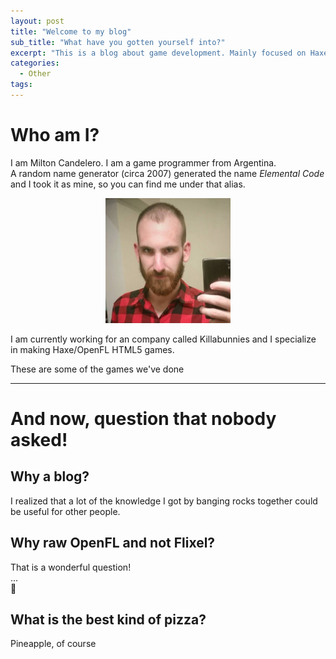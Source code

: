 ```yaml
---
layout: post
title: "Welcome to my blog"
sub_title: "What have you gotten yourself into?"
excerpt: "This is a blog about game development. Mainly focused on Haxe/OpenFL and targeting the HTML5.<br>This is also maybe not the *best* place to learn Haxe/OpenFL from scratch.<br>Here we will tackle simple problems by creating even bigger problems and hoping they kill each other<br>If you want to know more about me, keep reading<br>"
categories:
  - Other
tags:
---
```

# Who am I?
I am Milton Candelero. I am a game programmer from Argentina.  
A random name generator (circa 2007) generated the name *Elemental Code* and I took it as mine, so you can find me under that alias.

<p  style="text-align:center"><img src="/assets/images/me.jpg" alt="it's a me" width="200"/></p>

I am currently working for an company called Killabunnies and I specialize in making Haxe/OpenFL HTML5 games.

These are some of the games we've done


---

# And now, question that nobody asked!

## Why a blog?
I realized that a lot of the knowledge I got by banging rocks together could be useful for other people.  

## Why raw OpenFL and not Flixel?
That is a wonderful question!  
...   
🤷

## What is the best kind of pizza?
Pineapple, of course
